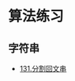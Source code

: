 # 算法练习


## 字符串

- [131.分割回文串](https://github.com/shellingfordly/algorithms/tree/master/src/string#131-分割回文串)